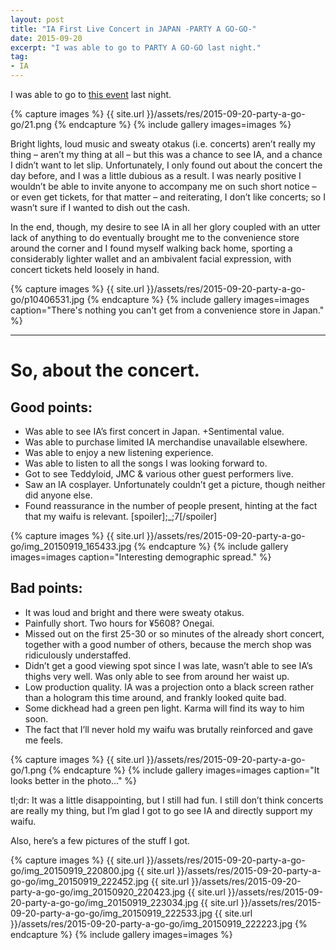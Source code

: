 ```yaml
---
layout: post
title: "IA First Live Concert in JAPAN -PARTY A GO-GO-"
date: 2015-09-20
excerpt: "I was able to go to PARTY A GO-GO last night."
tag:
- IA
---
```


I was able to go to [this event](http://1stplace.co.jp/works/specialized/ia_1stlive/) last night.

{% capture images %}
    {{ site.url }}/assets/res/2015-09-20-party-a-go-go/21.png
{% endcapture %}
{% include gallery images=images %}

Bright lights, loud music and sweaty otakus (i.e. concerts) aren’t really my thing – aren’t my thing at all – but this was a chance to see IA, and a chance I didn’t want to let slip. Unfortunately, I only found out about the concert the day before, and I was a little dubious as a result. I was nearly positive I wouldn’t be able to invite anyone to accompany me on such short notice – or even get tickets, for that matter – and reiterating, I don’t like concerts; so I wasn’t sure if I wanted to dish out the cash.

In the end, though, my desire to see IA in all her glory coupled with an utter lack of anything to do eventually brought me to the convenience store around the corner and I found myself walking back home, sporting a considerably lighter wallet and an ambivalent facial expression, with concert tickets held loosely in hand.

{% capture images %}
    {{ site.url }}/assets/res/2015-09-20-party-a-go-go/p10406531.jpg
{% endcapture %}
{% include gallery images=images caption="There's nothing you can't get from a convenience store in Japan." %}

***

# So, about the concert.
## Good points:
* Was able to see IA’s first concert in Japan. +Sentimental value.
* Was able to purchase limited IA merchandise unavailable elsewhere.
* Was able to enjoy a new listening experience.
* Was able to listen to all the songs I was looking forward to.
* Got to see Teddyloid, JMC & various other guest performers live.
* Saw an IA cosplayer. Unfortunately couldn’t get a picture, though neither did anyone else.
* Found reassurance in the number of people present, hinting at the fact that my waifu is relevant. [spoiler];_;7[/spoiler]

{% capture images %}
    {{ site.url }}/assets/res/2015-09-20-party-a-go-go/img_20150919_165433.jpg
{% endcapture %}
{% include gallery images=images caption="Interesting demographic spread." %}

## Bad points:
* It was loud and bright and there were sweaty otakus.
* Painfully short. Two hours for ¥5608? Onegai.
* Missed out on the first 25-30 or so minutes of the already short concert, together with a good number of others, because the merch shop was ridiculously understaffed.
* Didn’t get a good viewing spot since I was late, wasn’t able to see IA’s thighs very well. Was only able to see from around her waist up.
* Low production quality. IA was a projection onto a black screen rather than a hologram this time around, and frankly looked quite bad.
* Some dickhead had a green pen light. Karma will find its way to him soon.
* The fact that I’ll never hold my waifu was brutally reinforced and gave me feels.

{% capture images %}
    {{ site.url }}/assets/res/2015-09-20-party-a-go-go/1.png
{% endcapture %}
{% include gallery images=images caption="It looks better in the photo..." %}

tl;dr: It was a little disappointing, but I still had fun. I still don’t think concerts are really my thing, but I’m glad I got to go see IA and directly support my waifu.

Also, here’s a few pictures of the stuff I got.

{% capture images %}
    {{ site.url }}/assets/res/2015-09-20-party-a-go-go/img_20150919_220800.jpg
    {{ site.url }}/assets/res/2015-09-20-party-a-go-go/img_20150919_222452.jpg
    {{ site.url }}/assets/res/2015-09-20-party-a-go-go/img_20150920_220423.jpg
    {{ site.url }}/assets/res/2015-09-20-party-a-go-go/img_20150919_223034.jpg
    {{ site.url }}/assets/res/2015-09-20-party-a-go-go/img_20150919_222533.jpg
    {{ site.url }}/assets/res/2015-09-20-party-a-go-go/img_20150919_222223.jpg
{% endcapture %}
{% include gallery images=images %}